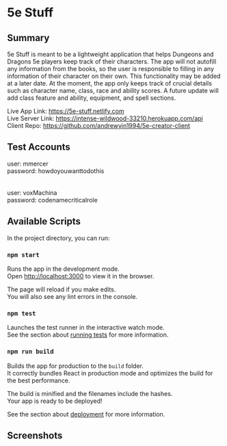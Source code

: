 # 5e Stuff

## Summary
5e Stuff is meant to be a lightweight application that helps Dungeons and Dragons 5e players keep track of their characters. The app will not autofill any information from the books, so the user is responsible to filling in any information of their character on their own. This functionality may be added at a later date. At the moment, the app only keeps track of crucial details such as character name, class, race and ability scores. A future update will add class feature and ability, equipment, and spell sections.

Live App Link: https://5e-stuff.netlify.com<br/>
Live Server Link: https://intense-wildwood-33210.herokuapp.com/api<br/>
Client Repo: https://github.com/andrewyin1994/5e-creator-client<br/>

## Test Accounts
user: mmercer<br>
password: howdoyouwanttodothis<br>
<br><br>
user: voxMachina<br>
password: codenamecriticalrole

## Available Scripts

In the project directory, you can run:

### `npm start`

Runs the app in the development mode.<br>
Open [http://localhost:3000](http://localhost:3000) to view it in the browser.

The page will reload if you make edits.<br>
You will also see any lint errors in the console.

### `npm test`

Launches the test runner in the interactive watch mode.<br>
See the section about [running tests](https://facebook.github.io/create-react-app/docs/running-tests) for more information.

### `npm run build`

Builds the app for production to the `build` folder.<br>
It correctly bundles React in production mode and optimizes the build for the best performance.

The build is minified and the filenames include the hashes.<br>
Your app is ready to be deployed!

See the section about [deployment](https://facebook.github.io/create-react-app/docs/deployment) for more information.

## Screenshots
